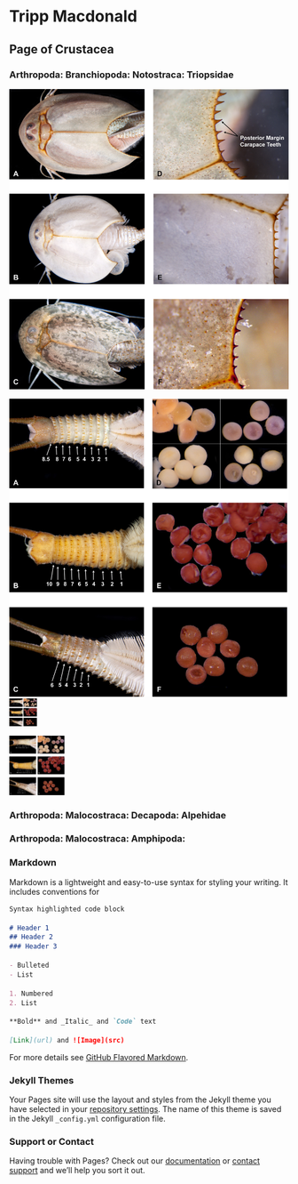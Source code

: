 # Tripp Macdonald
## Page of Crustacea


### Arthropoda: Branchiopoda: Notostraca: Triopsidae

![Image of Triops](Color_Plate_1_Manuscript.jpg)

![Image 2 of Triops](https://github.com/trippster08/Profile/blob/master/Images_Webpage/Color%20Plate%202%20Manuscript.jpg)
<img src="https://github.com/trippster08/Profile/blob/master/Images_Webpage/Color Plate 2 Manuscript.jpg" alt="Image 2 of Triops" style="height: 50px; width:50px;"/>

<img src="https://github.com/trippster08/Profile/blob/master/Images_Webpage/Color Plate 2 Manuscript.jpg" alt="Image 2 of Triops" width="100">

### Arthropoda: Malocostraca: Decapoda: Alpehidae


### Arthropoda: Malocostraca: Amphipoda: 




### Markdown

Markdown is a lightweight and easy-to-use syntax for styling your writing. It includes conventions for

```markdown
Syntax highlighted code block

# Header 1
## Header 2
### Header 3

- Bulleted
- List

1. Numbered
2. List

**Bold** and _Italic_ and `Code` text

[Link](url) and ![Image](src)
```

For more details see [GitHub Flavored Markdown](https://guides.github.com/features/mastering-markdown/).

### Jekyll Themes

Your Pages site will use the layout and styles from the Jekyll theme you have selected in your [repository settings](https://github.com/trippster08/Profile/settings). The name of this theme is saved in the Jekyll `_config.yml` configuration file.

### Support or Contact

Having trouble with Pages? Check out our [documentation](https://docs.github.com/categories/github-pages-basics/) or [contact support](https://github.com/contact) and we’ll help you sort it out.
